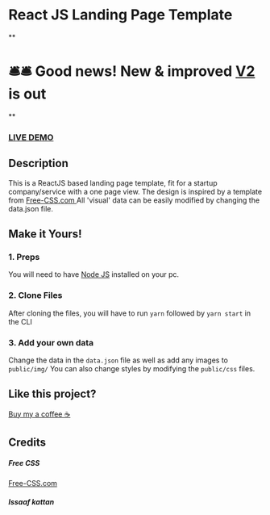 # React JS Landing Page Template

**

# 🛎️🛎️ Good news! New & improved [V2](https://github.com/issaafalkattan/react-landing-page-template-2021) is out  

**


### <a href="https://react-landing-page-template-93ne.vercel.app/">LIVE DEMO</a> 

## Description
This is a ReactJS based landing page template, fit for a startup company/service with a one page view. The design is inspired by a template from <a href="https://www.free-css.com/assets/files/free-css-templates/preview/page234/interact/">Free-CSS.com </a>
All 'visual' data can be easily modified by changing the data.json file.

## Make it Yours!
### 1. Preps
You will need to have <a href="https://nodejs.org/">Node JS</a> installed on your pc. 

### 2. Clone Files
After cloning the files, you will have to run ```yarn``` followed by ```yarn start``` in the CLI
### 3. Add your own data 
Change the data in the ```data.json``` file as well as add any images to ```public/img/```
You can also change styles by modifying the ```public/css``` files.


## Like this project?
<a href="https://www.buymeacoffee.com/issaaf">Buy my a coffee ☕️</a>

## Credits
##### Free CSS 
<a href="https://www.free-css.com/assets/files/free-css-templates/preview/page234/interact/">Free-CSS.com </a>

##### Issaaf kattan
